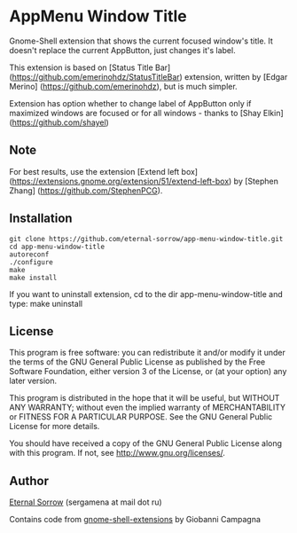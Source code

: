 AppMenu Window Title
====================

Gnome-Shell extension that shows the current focused window's title. It doesn't
replace the current AppButton, just changes it's label.

This extension is based on
[Status Title Bar] (https://github.com/emerinohdz/StatusTitleBar)
extension, written by
[Edgar Merino] (https://github.com/emerinohdz),
but is much simpler.

Extension has option whether to change label of AppButton only if maximized
windows are focused or for all windows - thanks to [Shay Elkin] (https://github.com/shayel)

Note
----

For best results, use the extension
[Extend left box] (https://extensions.gnome.org/extension/51/extend-left-box)
by [Stephen Zhang] (https://github.com/StephenPCG).

Installation
------------

    git clone https://github.com/eternal-sorrow/app-menu-window-title.git
    cd app-menu-window-title
    autoreconf
    ./configure
    make
    make install

If you want to uninstall extension, cd to the dir app-menu-window-title and type:
    make uninstall
    

License
-------

This program is free software: you can redistribute it and/or modify
it under the terms of the GNU General Public License as published by
the Free Software Foundation, either version 3 of the License, or
(at your option) any later version.

This program is distributed in the hope that it will be useful,
but WITHOUT ANY WARRANTY; without even the implied warranty of
MERCHANTABILITY or FITNESS FOR A PARTICULAR PURPOSE.  See the
GNU General Public License for more details.

You should have received a copy of the GNU General Public License
along with this program.  If not, see http://www.gnu.org/licenses/.

Author
------

[Eternal Sorrow](https://github.com/eternal-sorrow) (sergamena at mail dot ru)

Contains code from
[gnome-shell-extensions](https://git.gnome.org/browse/gnome-shell-extensions/)
by Giobanni Campagna
